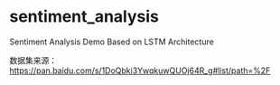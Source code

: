 # sentiment_analysis
Sentiment Analysis Demo Based on LSTM Architecture

数据集来源：https://pan.baidu.com/s/1DoQbki3YwqkuwQUOj64R_g#list/path=%2F
